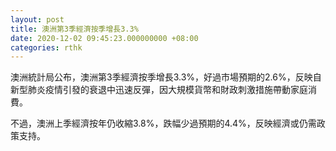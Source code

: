 ```yaml
---
layout: post
title: 澳洲第3季經濟按季增長3.3%
date: 2020-12-02 09:45:23.000000000 +08:00
categories: rthk
---
```


澳洲統計局公布，澳洲第3季經濟按季增長3.3%，好過市場預期的2.6%，反映自新型肺炎疫情引發的衰退中迅速反彈，因大規模貨幣和財政刺激措施帶動家庭消費。

不過，澳洲上季經濟按年仍收縮3.8%，跌幅少過預期的4.4%，反映經濟或仍需政策支持。
